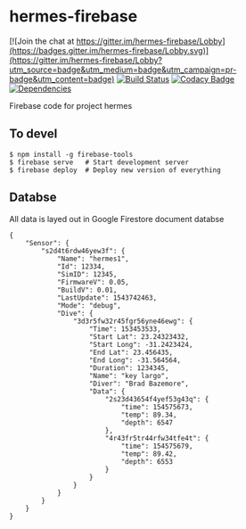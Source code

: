 # hermes-firebase

[![Join the chat at https://gitter.im/hermes-firebase/Lobby](https://badges.gitter.im/hermes-firebase/Lobby.svg)](https://gitter.im/hermes-firebase/Lobby?utm_source=badge&utm_medium=badge&utm_campaign=pr-badge&utm_content=badge)
[![Build Status](https://travis-ci.org/sonyccd/hermes-firebase.svg?branch=master)](https://travis-ci.org/sonyccd/hermes-firebase)
[![Codacy Badge](https://api.codacy.com/project/badge/Grade/dd6fcab8566444d486ccb79b8ec91494)](https://app.codacy.com/app/sonyccd/hermes-firebase?utm_source=github.com&utm_medium=referral&utm_content=sonyccd/hermes-firebase&utm_campaign=badger)
[![Dependencies](https://david-dm.org/sonyccd/hermes-firebase.svg)](https://david-dm.org/sonyccd/hermes-firebase)

Firebase code for project hermes

## To devel

```
$ npm install -g firebase-tools
$ firebase serve   # Start development server
$ firebase deploy  # Deploy new version of everything
```

## Databse

All data is layed out in Google Firestore document databse
```
{
    "Sensor": {
        "s2d4t6rdw46yew3f": {
            "Name": "hermes1",
            "Id": 12334,
            "SimID": 12345,
            "FirmwareV": 0.05,
            "BuildV": 0.01,
            "LastUpdate": 1543742463,
            "Mode": "debug",
            "Dive": {
                "3d3r5fw32r45fgr56yne46ewg": {
                    "Time": 153453533,
                    "Start Lat": 23.24323432,
                    "Start Long": -31.2423424,
                    "End Lat": 23.456435,
                    "End Long": -31.564564,
                    "Duration": 1234345,
                    "Name": "key largo",
                    "Diver": "Brad Bazemore",
                    "Data": {
                        "2s23d43654f4yef53g43q": {
                            "time": 154575673,
                            "temp": 89.34,
                            "depth": 6547
                        },
                        "4r43fr5tr44rfw34tfe4t": {
                            "time": 154575679,
                            "temp": 89.42,
                            "depth": 6553
                        }
                    }
                }
            }
        }
    }
}
```